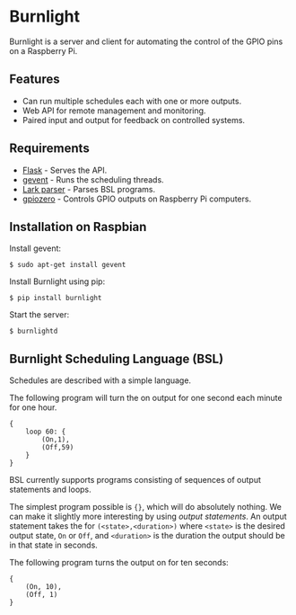 # Burnlight
Burnlight is a server and client for automating the control 
of the GPIO pins on a Raspberry Pi.

## Features
- Can run multiple schedules each with one or more outputs.
- Web API for remote management and monitoring.
- Paired input and output for feedback on controlled systems.

## Requirements
* [Flask](http://flask.pocoo.org/) - Serves the API.
* [gevent](http://www.gevent.org/) - Runs the scheduling threads.
* [Lark parser](https://github.com/lark-parser/lark) - Parses BSL programs.
* [gpiozero](https://gpiozero.readthedocs.io) - Controls GPIO outputs on Raspberry Pi computers.

## Installation on Raspbian
Install gevent:
```
$ sudo apt-get install gevent
```
Install Burnlight using pip:
```
$ pip install burnlight
```
Start the server:
```
$ burnlightd
```

## Burnlight Scheduling Language (BSL)
Schedules are described with a simple language.

The following program will turn the on output for one second each minute for one hour.

```
{
    loop 60: {
        (On,1),
        (Off,59)
    }
}
```

BSL currently supports programs consisting of sequences of output statements
and loops.

The simplest program possible is `{}`, which will do absolutely nothing.
We can make it slightly more interesting by using _output statements_.
An output statement takes the for `(<state>,<duration>)` where `<state>` is
the desired output state, `On` or `Off`, and `<duration>` is the duration
the output should be in that state in seconds.

The following program turns the output on for ten seconds:
```
{
    (On, 10),
    (Off, 1)
}
```

